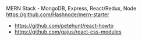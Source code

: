 MERN Stack - MongoDB, Express, React/Redux, Node
https://github.com/Hashnode/mern-starter

* https://github.com/petehunt/react-howto
* https://github.com/gajus/react-css-modules
